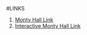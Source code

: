 #LINKS

1. [Monty Hall Link](https://http://jwrichardson.co.uk/cda401/session4/index.html)
2. [Interactive Monty Hall Link](https://http://jwrichardson.co.uk/cda401/session4/interactive.html)